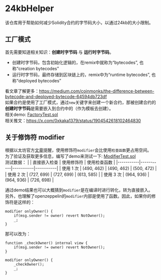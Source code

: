 # 24kbHelper
该仓库用于帮助如何减少Solidity合约的字节码大小，以通过24kb的大小限制。
<br>

## 工厂模式
首先需要知道相关知识：**创建时字节码** 与 **运行时字节码**。 <br>
- 创建时字节码，包含初始化逻辑的，在remix中就称为“bytecodes”, 也称“creation bytecodes”  <br>
- 运行时字节码，最终存储到区块链上的，remix中为“runtime bytecodes”, 也称“deployed bytecodes”

看文章了解更多：https://medium.com/coinmonks/the-difference-between-bytecode-and-deployed-bytecode-64594db723df <br>
如果合约是使用了工厂模式，通过`new`关键字来创建一个新合约，那被创建合约的**创建时字节码**是需要嵌入到合约中的（作为模板去创建）。 <br>
相关demo: [FactoryTest.sol](https://github.com/narnona/24kbHelper/blob/main/FactoryTest.sol) <br>
相关推文：https://x.com/0xkaka1379/status/1904542618102464830
<br>

## 关于修饰符 modifier
根据以太坊官方[文章](https://ethereum.org/en/developers/tutorials/downsizing-contracts-to-fight-the-contract-size-limit/#remove-modifiers)提醒，使用修饰符`modifier`会比使用`检查函数`更占用空间。
<br>
为了验证及获取更多信息，编写了demo来测试一下: [ModifierTest.sol](https://github.com/narnona/24kbHelper/blob/main/ModifierTest.sol)
<br>
测试数据：
|       | 直接嵌入检查       | 使用修饰符       | 使用检查函数       |
|-----------|-----------|-----------|-----------|
| 使用 1 次  | (490, 462) | (490, 462)  | (500, 472) |
| 使用 2 次  | (727, 699)  | (727, 699)  | (613, 585)  |
| 使用 3 次  | (964, 936)  | (964, 936) | (726, 698) |

通过demo结果也可以大概猜到`modifier`是在编译时进行转化，转为直接嵌入。
另外，也理解了openzeppelin的`modifier`内部是使用了函数。因此，如果你的修饰符是这样的：
``` solidity
modifier onlyOwner() {
    if(msg.sender != owner) revert NotOwner();
    _;
}
```
那可以改为：
``` solidity
function _checkOwner() internal view {
    if(msg.sender != owner) revert NotOwner();
}

modifier onlyOwner() {
    _checkOwner();
    _;
}
```
